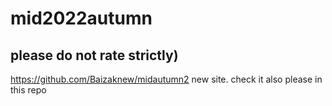 # mid2022autumn
## please do not rate strictly)

https://github.com/Baizaknew/midautumn2
new site. check it also please in this repo
